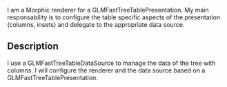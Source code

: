 I am a Morphic renderer for a GLMFastTreeTablePresentation. My main responsability is  to configure the table specific aspects of the presentation (columns, insets) and delegate to the appropriate data source.Description--------------------I use a GLMFastTreeTableDataSource to manage the data of the tree with columns.I will configure the renderer and the data source  based on a GLMFastTreeTablePresentation.